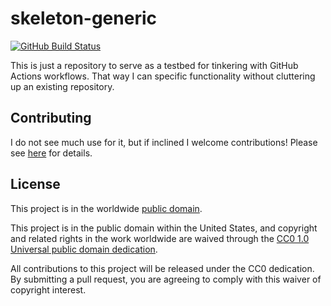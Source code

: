 # skeleton-generic #

[![GitHub Build Status](https://github.com/cisagov/skeleton-generic/workflows/build/badge.svg)](https://github.com/cisagov/skeleton-generic/actions)

This is just a repository to serve as a testbed for tinkering with GitHub
Actions workflows. That way I can specific functionality without cluttering
up an existing repository.

## Contributing ##

I do not see much use for it, but if inclined I welcome contributions!  Please
see [here](CONTRIBUTING.md) for details.

## License ##

This project is in the worldwide [public domain](LICENSE).

This project is in the public domain within the United States, and
copyright and related rights in the work worldwide are waived through
the [CC0 1.0 Universal public domain
dedication](https://creativecommons.org/publicdomain/zero/1.0/).

All contributions to this project will be released under the CC0
dedication. By submitting a pull request, you are agreeing to comply
with this waiver of copyright interest.
